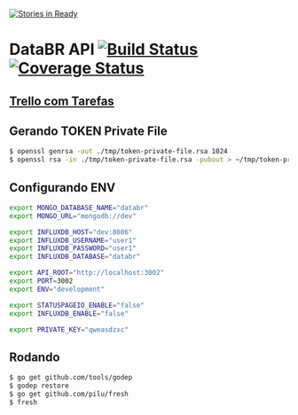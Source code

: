 [![Stories in Ready](https://badge.waffle.io/databr/api.png?label=ready&title=Ready)](https://waffle.io/databr/api)
# DataBR API [![Build Status](https://travis-ci.org/databr/api.svg?branch=master)](https://travis-ci.org/databr/api) [![Coverage Status](https://coveralls.io/repos/databr/api/badge.png)](https://coveralls.io/r/databr/api)


## [Trello com Tarefas](https://trello.com/b/3WLlqXpX/databr)

## Gerando TOKEN Private File

``` bash
$ openssl genrsa -out ./tmp/token-private-file.rsa 1024
$ openssl rsa -in ./tmp/token-private-file.rsa -pubout > ~/tmp/token-private-file.rsa.pub
```

## Configurando ENV

``` bash
export MONGO_DATABASE_NAME="databr"
export MONGO_URL="mongodb://dev"

export INFLUXDB_HOST="dev:8086"
export INFLUXDB_USERNAME="user1"
export INFLUXDB_PASSWORD="user1"
export INFLUXDB_DATABASE="databr"

export API_ROOT="http://localhost:3002"
export PORT=3002
export ENV="development"

export STATUSPAGEIO_ENABLE="false"
export INFLUXDB_ENABLE="false"

export PRIVATE_KEY="qweasdzxc"

```

## Rodando

``` bash
$ go get github.com/tools/godep
$ godep restore
$ go get github.com/pilu/fresh
$ fresh
```
